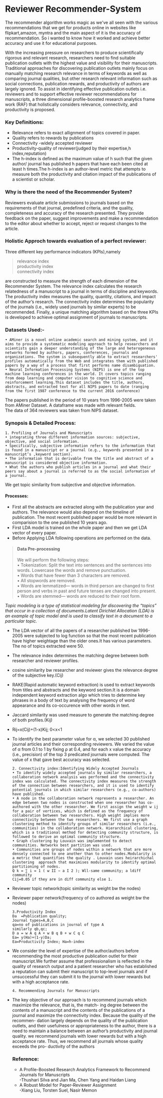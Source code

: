 # Reviewer Recommender-System  
The recommender algorithm works magic as we've all seen with the various recommendations that we get for products online in websites like flipkart,amazon, myntra and the main aspect of it is the accuracy of recommendation. So i wanted to know how it worked and achieve better accuracy and use it for educational purposes.   

With the increasing pressure on researchers to produce scientifically rigorous and relevant research, researchers need to find suitable publication outlets with the highest value and visibility for their manuscripts. Traditional approaches for discovering publication outlets mainly focus on manually matching research relevance in terms of keywords as well as comparing journal qualities, but other research relevant information such as social connections, publication rewards, and productivity of authors are largely ignored. To assist in identifying effective publication outlets i.e. reviewers and to support effective reviewer recommendations for manuscripts, a three dimensional profile-boosted research analytics frame work (RAF) that holistically considers relevance, connectivity, and productivity is proposed.  

### Key Definitions:  
- Relevance refers to exact allignment of topics covered in paper.  
- Quality refers to rewards by publications  
- Connectivity -widely accepted reviewer  
- Productivity-quality of reviewer(judged by their expertise,h index,reputation)  
- The h-index is defined as the maximum value of h such that the given author/ journal has published h papers that have each been cited at least h times.The h-index is an author-level metric that attempts to measure both the productivity and citation impact of the publications of a scientist or scholar.  

### Why is there the need of the Recommender System?  
Reviewers evaluate article submissions to journals based on the requirements of that journal, predefined criteria, and the quality, completeness and accuracy of the research presented. They provide feedback on the paper, suggest improvements and make a recommendation to the editor about whether to accept, reject or request changes to the article.  

### Holistic Approch towards evaluation of a perfect reviewer:  
Three different key performance indicators (KPIs),namely
> relevance index  
> productivity index  
> connectivity index  

are constructed to measure the strength of each dimension of the Recommender System. The relevance index calculates the research relatedness of a manuscript to a journal in terms of discipline and keywords. The productivity index measures the quality, quantity, citations, and impact of the author’s research. The connectivity index determines the popularity of the journals (i.e., widely used journals by similar experts) to be recommended. Finally, a unique matching algorithm based on the three KPIs is developed to achieve optimal assignment of journals to manuscripts.  

### Datasets Used:-
    • AMiner is a novel online academic search and mining system, and it aims to provide a systematic modeling approach to help researchers and scientists gain a deeper understanding of the large and heterogeneous networks formed by authors, papers, conferences, journals and organizations. The system is subsequently able to extract researchers' profiles automatically from the Web and integrates them with published papers by a way of a process that first performs name disambiguation.  
    • Neural Information Processing Systems (NIPS) is one of the top machine learning conferences in the world. It covers topics ranging from deep learning and computer vision to cognitive science and reinforcement learning.This dataset includes the title, authors, abstracts, and extracted text for all NIPS papers to date (ranging from the first 1987 conference to the current 2016 conference)  
    
The papers published in the period of 10 years from 1996-2005 were taken from AMiner Dataset. A dataframe was made with relevant fields.     
The data of 364 reviewers was taken from NIPS dataset.  

### Synopsis & Detailed Process:
    1. Profiling of Journals and Manuscripts
    • integrating three different information sources: subjective, objective, and social information. 
    • Specifically, subjective information refers to the information that is found in a manuscript or a journal (e.g., keywords presented in a manuscript’s ,keyword section). 
    • The information that is derivable from the title and abstract of a manuscript is considered objective information.
    • What the authors who publish articles in a journal and what their peers say about a journal is referred to as the social information of a journal.

We get topic similarity from subjective and objective information.
#### Processes:
- First all the abstracts are extracted along with the publication year and authors. The relevance would also depend on the timeline of publication. The most recent published paper would be more relevant in comparision to the one published 10 years ago.  
- First LDA model is trained on the whole paper and then we get LDA vector of every paper. 
- Before Applying LDA following operations are performed on the data.  

> #### Data Pre-processing  
> We will perform the following steps:  
>    • Tokenization: Split the text into sentences and the sentences into words. Lowercase the words and remove punctuation.  
>    • Words that have fewer than 3 characters are removed.  
>    • All stopwords are removed.  
>    • Words are lemmatized— words in third person are changed to first person and verbs in past and future tenses are changed into present.  
>    • Words are stemmed— words are reduced to their root form.  

_Topic modeling is a type of statistical modeling for discovering the “topics” that occur in a collection of documents.Latent Dirichlet Allocation (LDA) is an example of topic model and is used to classify text in a document to a particular topic._  
- The LDA vector of all the papers of a researcher published bw 1996-2005 were subjected to log function so that the most recent publication have higher weightage than the older ones.It has various parameters. The no of topics extracted were 50.

- The relevance index determines the matching degree between both researcher and reviewer profiles.  
- cosine similarity bw researcher and reviewer gives the relevance degree of the subjective key.(Cij)
-  RAKE(Rapid automatic keyword extraction) is used to extract keywords from titles and abstracts and the keyword section.It is a domain independent keyword     extraction algo which tries to determine key phrases in a body of text by analysing the frequency of word appearance and its co-occurence with other words         in text.
-  Jaccard similarity was used measure to generate the matching degree of both profiles.(Kij)
-  Rij=x(Cij)+(1-x)Kij; 0<x<1
-  To identify the best parameter value for α, we selected 30 published journal articles and their corresponding reviewers. We varied the value of α from 0.1 to 1 by fixing ρ at 0.4, and for each x value the accuracy (i.e., precision) of the top 3 predicated journals were computed. The value of x that gave best accuracy was selected.  

       
       

       
       2. Connectivity index:Identifying Widely Accepted Journals
       • To identify widely accepted journals by similar researchers, a collaboration network analysis was performed and the connectivity index was calculated. The connectivity index measures the strength of the connection between researchers, and it is used to identify potential journals in which similar researchers (e.g., co-authors) have published.
       • A node in the collaboration network represents a researcher. An edge between two nodes is constructed when one researcher has co-authored with the other researcher. We first assign the weight w ij for a pair of vertices, which is defined as the frequency of collaboration between two researchers. High weight implies more connectivity between the two researchers. We first use a graph clustering method to identify groups of similar researchers (i.e., communities) in the collaboration network. Hierarchical clustering, which is a traditional method for detecting community structure, is followed to derive an optimal community structure.
       • Graph clustering by Louvain was implemented to detect communities. Networkx best partition was used.
       • Communities are groups of nodes within a network that are more densely connected to one another than to other nodes.Modularity is a metric that quantifies the quality . Louvain uses heirarchichal clustering  approach that maximises modularity to identify optimal partitioning of nodes.
       Q k = ∑ i = 1 ( w II − a I 2 ); Wll-same community; a ldiff community
       Cij=0.05 if they are in diff community else 1.  
      

- Reviewer topic network(topic similarity as weight bw the nodes)  
- Reviewer paper network(frequency of co authored as weight  bw the nodes)  

      3.Productivity Index
      Da  =Publication quality; 
      Journal types=A,B,C
      qa=no of publications in journal of type A
      similarly qb,qc;
      D a = w A q A + w B q B + w C q C
      Ea= y(Ha)+(1-y)Da;
      Ea=Productivity Index; Ha=h-index  
    
- We consider the level of expertise of the author/authors before recommending the most productive publication outlet for their manuscript.We further assume that professionalism is reflected in the quality of research output and a patient researcher who has established a reputation can submit their manuscript to top-level journals and if unsuccessful they can submit it to the journal with lower rewards but with a high acceptance rate.  

      4. Recommending Journals for Manuscripts
- The key objective of our approach is to recommend
journals which maximize the relevance, that is, the match-
ing degree between the contents of a manuscript and the
contents of the publications of a journal and maximize the
connectivity index. Because the quality of the recommen-
dation largely depends on the quality of the publication
outlets, and their usefulness or appropriateness to the
author, there is a need to maintain a balance between an
author’s productivity and journal quality.
we recommend journals
with lower rewards but with a high acceptance rate. Thus,
we recommend all journals whose quality exceeds the pro-
ductivity of the authors

    ### Reference:
    - A Profile-Boosted Research Analytics Framework to Recommend Journals for Manuscripts  
    -Thushari Silva and Jian Ma, Chen Yang and Haidan Liang
    - A Robust Model for Paper-Reviewer Assignment  
    -Xiang Liu, Torsten Suel, Nasir Memon
